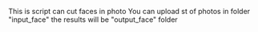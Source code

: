 This is script can cut faces in photo
You can upload st of photos in folder "input_face" the results will be "output_face" folder
